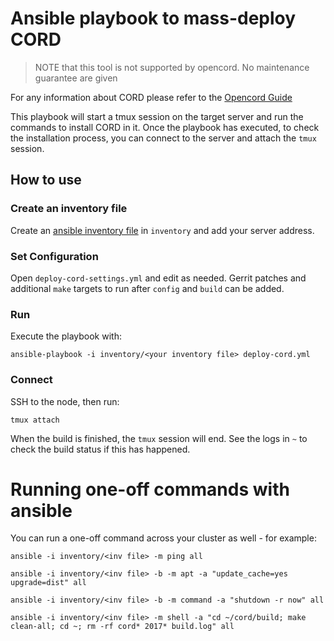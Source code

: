 # Ansible playbook to mass-deploy CORD

> NOTE that this tool is not supported by opencord. No maintenance guarantee
> are given

For any information about CORD please refer to the [Opencord
Guide](guide.opencord.org)

This playbook will start a tmux session on the target server and run the
commands to install CORD in it.  Once the playbook has executed, to check the
installation process, you can connect to the server and attach the `tmux`
session.


## How to use

### Create an inventory file

Create an [ansible inventory
file](http://docs.ansible.com/ansible/latest/intro_inventory.html) in
`inventory` and add your server address.

### Set Configuration

Open `deploy-cord-settings.yml` and edit as needed. Gerrit patches and
additional `make` targets to run after `config` and `build` can be added.

### Run

Execute the playbook with:

    ansible-playbook -i inventory/<your inventory file> deploy-cord.yml

### Connect

SSH to the node, then run:

    tmux attach

When the build is finished, the `tmux` session will end.  See the logs in `~`
to check the build status if this has happened.


# Running one-off commands with ansible

You can run a one-off command across your cluster as well - for example:

    ansible -i inventory/<inv file> -m ping all

    ansible -i inventory/<inv file> -b -m apt -a "update_cache=yes upgrade=dist" all

    ansible -i inventory/<inv file> -b -m command -a "shutdown -r now" all

    ansible -i inventory/<inv file> -m shell -a "cd ~/cord/build; make clean-all; cd ~; rm -rf cord* 2017* build.log" all


